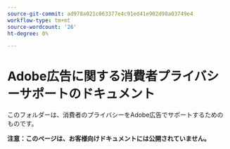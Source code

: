 ```yaml
---
source-git-commit: ad978a021c063377e4c91ed41e902d98a03749e4
workflow-type: tm+mt
source-wordcount: '26'
ht-degree: 0%

---
```

# Adobe広告に関する消費者プライバシーサポートのドキュメント

このフォルダーは、消費者のプライバシーをAdobe広告でサポートするためのものです。

**注意：このページは、お客様向けドキュメントには公開されていません。**
